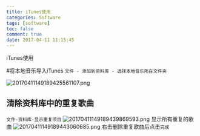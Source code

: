 ```yaml
---
title: iTunes使用
categories: Software
tags: [software]
toc: false
comment: true
date: 2017-04-11 11:15:45
---
```





iTunes使用

<!--more-->

#将本地音乐导入iTunes
`文件 - 添加到资料库 - 选择本地音乐所在文件夹`

![20170411149189425561107.png](http://o9xbyqajf.bkt.clouddn.com/20170411149189425561107.png)


## 清除资料库中的重复歌曲
`文件-资料库-显示重复项目`
![20170411149189439869593.png](http://o9xbyqajf.bkt.clouddn.com/20170411149189439869593.png)
显示所有重复的歌曲
![20170411149189443060685.png](http://o9xbyqajf.bkt.clouddn.com/20170411149189443060685.png)
右击删除重复歌曲后点击`完成`